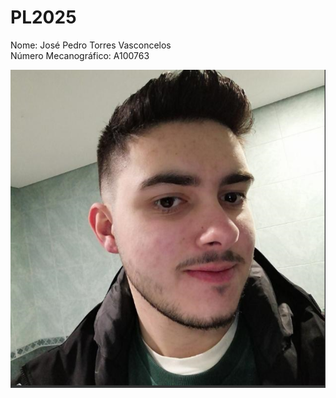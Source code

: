 # PL2025

Nome: José Pedro Torres Vasconcelos <br>
Número Mecanográfico: A100763 <br>

![](/images/me.png)
